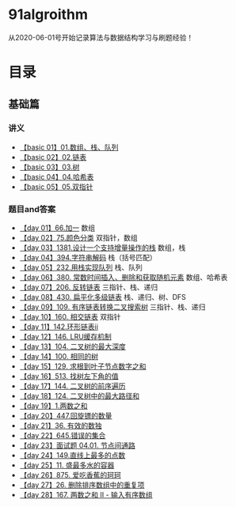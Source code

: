 # 91algroithm

从2020-06-01号开始记录算法与数据结构学习与刷题经验！
# 目录
## 基础篇
### 讲义
- [【basic 01】01.数组、栈、队列](https://github.com/leetcode-pp/91alg-1/blob/master/basic-01.md)
- [【basic 02】02.链表](https://github.com/leetcode-pp/91alg-1/blob/master/basic-02.md)
- [【basic 03】03.树](https://github.com/leetcode-pp/91alg-1/blob/master/basic-03.md)
- [【basic 04】04.哈希表](https://github.com/leetcode-pp/91alg-1/blob/master/basic-04.md)
- [【basic 05】05.双指针](https://lucifer.ren/blog/2020/05/26/91algo-basic-05.two-pointer/)

### 题目and答案
- [【day 01】66.加一](https://github.com/leetcode-pp/91alg-1/issues/1#issuecomment-636883697) 数组
- [【day 02】75.颜色分类](https://github.com/leetcode-pp/91alg-1/issues/15#issuecomment-637651551) 双指针，数组
- [【day 03】1381.设计一个支持增量操作的栈](https://github.com/leetcode-pp/91alg-1/issues/18#issuecomment-638268279) 数组，栈
- [【day 04】394.字符串解码](https://github.com/leetcode-pp/91alg-1/issues/20#issuecomment-638800071) 栈（括号匹配）
- [【day 05】232.用栈实现队列](https://github.com/leetcode-pp/91alg-1/issues/21#issuecomment-639573715) 栈、队列
- [【day 06】380. 常数时间插入、删除和获取随机元素](https://github.com/leetcode-pp/91alg-1/issues/23#issuecomment-640155651) 数组、哈希表
- [【day 07】206. 反转链表](https://github.com/azl397985856/leetcode/blob/master/problems/206.reverse-linked-list.md) 三指针、栈、递归
- [【day 08】430. 扁平化多级链表](https://leetcode-solution.cn/everyday/200) 栈、递归、树、DFS
- [【day 09】109. 有序链表转换二叉搜索树](https://leetcode-cn.com/problems/convert-sorted-list-to-binary-search-tree/solution/di-gui-yi-ba-suo-by-zstar01/) 三指针、栈、递归
- [【day 10】160. 相交链表](https://github.com/leetcode-pp/91alg-1/issues/28#issuecomment-641733401) 双指针
- [【day 11】142.环形链表ii](https://github.com/leetcode-pp/91alg-1/issues/29#issuecomment-642583692)
- [【day 12】146. LRU缓存机制](https://leetcode-cn.com/problems/lru-cache/solution/shuang-lian-biao-ha-xi-biao-by-zstar01/)
- [【day 13】104. 二叉树的最大深度](https://github.com/leetcode-pp/91alg-1/issues/32#issuecomment-643620727)
- [【day 14】100. 相同的树](https://github.com/leetcode-pp/91alg-1/issues/34#issuecomment-643729521)
- [【day 15】129. 求根到叶子节点数字之和](https://github.com/leetcode-pp/91alg-1/issues/35#issuecomment-643863834)
- [【day 16】513. 找树左下角的值](https://github.com/leetcode-pp/91alg-1/issues/37#issuecomment-644557908)
- [【day 17】144. 二叉树的前序遍历](https://lucifer.ren/blog/2020/02/08/%E6%9E%84%E9%80%A0%E4%BA%8C%E5%8F%89%E6%A0%91%E4%B8%93%E9%A2%98/)
- [【day 18】124. 二叉树中的最大路径和](https://github.com/azl397985856/leetcode/blob/b1e1f5f55bc4ad3004cfafb6415a3e9de35c131a/problems/124.binary-tree-maximum-path-sum.md)
- [【day  19】1.两数之和](https://github.com/leetcode-pp/91alg-1/issues/40#issuecomment-646613516)
- [【day 20】447.回旋镖的数量](https://github.com/leetcode-pp/91alg-1/issues/41#issuecomment-647002357)
- [【day 21】36. 有效的数独](https://github.com/leetcode-pp/91alg-1/issues/43#issuecomment-647124518)
- [【day 22】645.错误的集合](https://github.com/leetcode-pp/91alg-1/issues/44#issuecomment-647545569)
- [【day 23】面试题 04.01. 节点间通路](https://github.com/leetcode-pp/91alg-1/issues/45#issuecomment-648178243)
- [【day 24】149.直线上最多的点数](https://github.com/leetcode-pp/91alg-1/issues/50#issuecomment-648820744)
- [【day 25】11. 盛最多水的容器](https://github.com/leetcode-pp/91alg-1/issues/51#issuecomment-649502160)
- [【day 26】875. 爱吃香蕉的珂珂](https://github.com/leetcode-pp/91alg-1/issues/52#issuecomment-650155495)
- [【day 27】26. 删除排序数组中的重复项](https://github.com/leetcode-pp/91alg-1/issues/54#issuecomment-650523049)
- [【day 28】167. 两数之和 II - 输入有序数组](https://github.com/azl397985856/leetcode/blob/master/problems/167.two-sum-ii-input-array-is-sorted.md)
